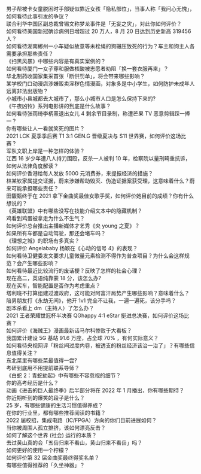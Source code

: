 男子帮被卡女童脱困时手部疑似靠近女孩「隐私部位」，当事人称「我问心无愧」，如何看待此事引发的争议？  
联合利华中国区副总裁曾锡文称梦龙事件是「无妄之灾」，对此你如何评价？  
如何看待美国新冠确诊病例日增超过 20 万人，8 月 20 日达到历史新高 319456 人？  
如何看待湖南郴州一小车疑似故意等未栓绳的狗碾压致死的行为？车主和狗主人各需要承担那些责任？  
《扫黑风暴》中哪些内容是有真实案例的？  
如何看待厦门一女子穿和服做核酸被志愿者劝阻「换一套衣服再来」？  
华北制药收国家集采首张「断供罚单」，将会带来哪些影响？  
某学校门口动漫店涉嫌贩卖淫秽色情漫画，对象多是中小学生，如何防护未成年人远离非法出版物？  
小城市小县城都去大城市了，那么小城市人口是怎么保持下来的?  
《午夜凶铃》系列电影讲的到底是什么故事？  
如何看待张雨绮李柄熹退出女儿 4 剩余节目录制，称遭芒果 TV 恶意剪辑踩一捧一？  
你有哪些让人一看就笑死的图片？  
2021 LCK 夏季季后赛 T1 3:1 GEN.G 晋级夏决与 S11 世界赛，如何评价这场比赛？  
军队文职上岸是一种怎样的体验？  
江西 16 岁少年遭八人持刀围殴，反杀一人被判 10 年，检察院以量刑畸重抗诉，如何从法律角度解读？  
如何评价香港给每人发放 5000 元消费券，来提振经济的措施？  
林某钦家属提交证据，蔚来涉嫌帮助毁灭、伪造证据案获受理，这意味着什么？蔚来可能承担哪些责任？  
田馥甄终于在 2021 拿下金曲奖最佳女歌手奖，如何评价她目前的成绩？你有什么想说的？  
《英雄联盟》中有哪些没写在技能介绍文本中的隐藏机制？  
鸡看到鸡蛋被拿走为什么不生气？  
如何评价总台推出主播新媒体才艺秀《央 young 之夏》？  
如果所有车都是自动驾驶，那还会堵车吗？  
《理想之城》的职场有多真实？  
如何评价 Angelababy 杨颖在《心动的信号 4》的表现？  
如何看待卫健委发文要求儿童微量元素检测不得作为普查项目？为什么会这样规范？会产生哪些影响？  
如何看待最近比较流行的废话梗？反映了怎样的社会心理？  
现在高二，英语纯靠蒙 18 分，该怎么办?  
现在买车，智能配置是否作为考虑重点？  
塔利班不打算组建过渡政府，这可能对阿富汗局势产生哪些影响？意味着什么？  
陪男朋友打《永劫无间》，他开 1v1 完全不让我，一遍一遍死，该分手吗？  
剧本杀看上 dm（主持人）了怎么办？  
2021 王者荣耀世冠杯半决赛 QGhappy 4:1 eStar 挺进总决赛，如何评价这场比赛？  
如何评价《海贼王》漫画最新话马尔科惨败于大看板？  
我国累计建设 5G 基站 91.6 万座，占全球 70% ，有何实际意义？  
如何看待央视网评「粉丝间过度内卷，被透支的粉丝经济该治一治了」？有哪些信息值得关注？  
东北菜里有哪些菜最值得一尝?  
考研到底用不用提前联系导师？  
《白蛇 2：青蛇劫起》中有哪些不容忽视的细节？  
你的高考经历是什么？  
动画《进击的巨人最终季》后半部分将在 2022 年 1 月播出，你有哪些期待？  
你近期听到的爆笑的段子是什么？  
25 岁，有哪些健康的生活习惯值得养成？  
在你的行业里，都有哪些推荐阅读的书籍？  
2022 届校招，集成电路（IC/FPGA）方向的你们目前进展如何？  
当你被周围人孤立排挤，该如何漂亮反击？  
如何了解这个世界 (社会) 运行的本质？  
去过黄山真的会「五岳归来不看山，黄山归来不看岳」吗？  
如何更好的使用一个柠檬？  
如何评价第 32 届金曲奖最终得奖名单？  
有哪些值得推荐的「久坐神器」？  
